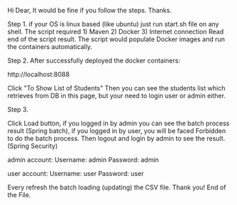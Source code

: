 Hi Dear,
It would be fine if you follow the steps.
Thanks.

  
Step 1.
if your OS is linux based (like ubuntu) just run start.sh file on any shell.
The script required 
    1) Maven
    2) Docker
    3) Internet connection 
Read end of the script result. 
The script would populate Docker images and run the containers automatically.

Step 2.
After successfully deployed the docker containers: 

http://localhost:8088

Click "To Show List of Students"
Then you can see the students list which retrieves from DB in this page,
but your need to login user or admin either.


Step 3.

Click Load button, 
if you logged in by admin you can see 
the batch process result (Spring batch), 
if you logged in by user, you will be faced
Forbidden to do the batch process. 
Then logout and login by admin to see
the result. (Spring Security)

admin account:
    Username: admin 
    Password: admin
    
user account:
    Username: user 
    Password: user

Every refresh the batch loading (updating) the CSV file.
Thank you!
End of the File.